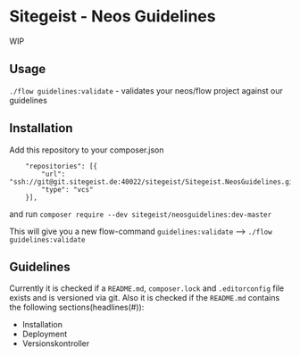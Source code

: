 # Sitegeist - Neos Guidelines

WIP

## Usage

`./flow guidelines:validate` - validates your neos/flow project against our guidelines

## Installation

Add this repository to your composer.json
```
    "repositories": [{
        "url": "ssh://git@git.sitegeist.de:40022/sitegeist/Sitegeist.NeosGuidelines.git",
        "type": "vcs"
    }],
```

and run `composer require --dev sitegeist/neosguidelines:dev-master`

This will give you a new flow-command `guidelines:validate`
--> `./flow guidelines:validate`

## Guidelines

Currently it is checked if a `README.md`, `composer.lock` and `.editorconfig` file exists and is versioned via git.
Also it is checked if the `README.md` contains the following sections(headlines(#)):
* Installation
* Deployment
* Versionskontroller

